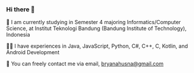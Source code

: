 ### Hi there 👋
🏫 I am currently studying in Semester 4 majoring Informatics/Computer Science, at Institut Teknologi Bandung (Bandung Institute of Technology), Indonesia

👩‍💻 I have experiences in Java, JavaScript, Python, C#, C++, C, Kotlin, and Android Development

📧 You can freely contact me via email, bryanahusna@gmail.com
<!--
**bryanahusna/bryanahusna** is a ✨ _special_ ✨ repository because its `README.md` (this file) appears on your GitHub profile.

Here are some ideas to get you started:

- 🔭 I’m currently working on ...
- 🌱 I’m currently learning ...
- 👯 I’m looking to collaborate on ...
- 🤔 I’m looking for help with ...
- 💬 Ask me about ...
- 📫 How to reach me: ...
- 😄 Pronouns: ...
- ⚡ Fun fact: ...
-->

